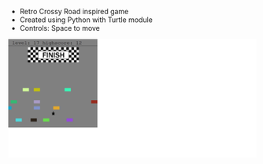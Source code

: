 - Retro Crossy Road inspired game
- Created using Python with Turtle module
- Controls: Space to move
<picture>
  <img src="example.png">
</picture>
